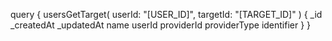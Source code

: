 query {
    usersGetTarget(
        userId: "[USER_ID]",
        targetId: "[TARGET_ID]"
    ) {
        _id
        _createdAt
        _updatedAt
        name
        userId
        providerId
        providerType
        identifier
    }
}
